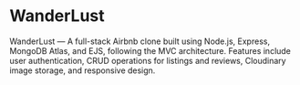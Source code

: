 # WanderLust
WanderLust — A full-stack Airbnb clone built using Node.js, Express, MongoDB Atlas, and EJS, following the MVC architecture. Features include user authentication, CRUD operations for listings and reviews, Cloudinary image storage, and responsive design.
